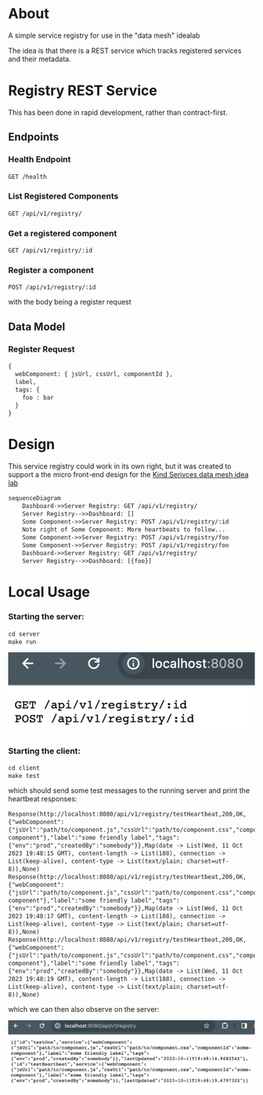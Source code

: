 # About
A simple service registry for use in the "data mesh" idealab 

The idea is that there is a REST service which tracks registered services and their metadata.

# Registry REST Service

This has been done in rapid development, rather than contract-first.


## Endpoints
### Health Endpoint
```
GET /health
```

### List Registered Components
```
GET /api/v1/registry/
```

### Get a registered component
```
GET /api/v1/registry/:id
```

### Register a component
```
POST /api/v1/registry/:id
```
with the body being a register request


## Data Model

### Register Request
```
{ 
  webComponent: { jsUrl, cssUrl, componentId },
  label,
  tags: {
    foo : bar
  }
}
```

# Design

This service registry could work in its own right, but it was created to support a 
the micro front-end design for the [Kind Serivces data mesh idea lab](https://www.kindservices.co.uk/idealab)


```mermaid
sequenceDiagram
    Dashboard->>Server Registry: GET /api/v1/registry/
    Server Registry-->>Dashboard: []
    Some Component->>Server Registry: POST /api/v1/registry/:id
    Note right of Some Component: More heartbeats to follow...
    Some Component->>Server Registry: POST /api/v1/registry/foo
    Some Component->>Server Registry: POST /api/v1/registry/foo
    Dashboard->>Server Registry: GET /api/v1/registry/
    Server Registry-->>Dashboard: [{foo}]
```


# Local Usage

### Starting the server:

```shell
cd server
make run
```

![Running Server](./docs/serverEndpoint.png)

### Starting the client:

```shell
cd client
make test
```

which should send some test messages to the running server and print the heartbeat responses:
```
Response(http://localhost:8080/api/v1/registry/testHeartbeat,200,OK,{"webComponent":{"jsUrl":"path/to/component.js","cssUrl":"path/to/component.css","componentId":"some-component"},"label":"some friendly label","tags":{"env":"prod","createdBy":"somebody"}},Map(date -> List(Wed, 11 Oct 2023 19:48:15 GMT), content-length -> List(188), connection -> List(keep-alive), content-type -> List(text/plain; charset=utf-8)),None)
Response(http://localhost:8080/api/v1/registry/testHeartbeat,200,OK,{"webComponent":{"jsUrl":"path/to/component.js","cssUrl":"path/to/component.css","componentId":"some-component"},"label":"some friendly label","tags":{"env":"prod","createdBy":"somebody"}},Map(date -> List(Wed, 11 Oct 2023 19:48:17 GMT), content-length -> List(188), connection -> List(keep-alive), content-type -> List(text/plain; charset=utf-8)),None)
Response(http://localhost:8080/api/v1/registry/testHeartbeat,200,OK,{"webComponent":{"jsUrl":"path/to/component.js","cssUrl":"path/to/component.css","componentId":"some-component"},"label":"some friendly label","tags":{"env":"prod","createdBy":"somebody"}},Map(date -> List(Wed, 11 Oct 2023 19:48:19 GMT), content-length -> List(188), connection -> List(keep-alive), content-type -> List(text/plain; charset=utf-8)),None)
```

which we can then also observe on the server:

![Registered proof](docs/serverRegistered.png)

